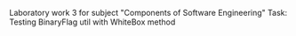 Laboratory work 3 for subject "Components of Software Engineering"
Task: Testing BinaryFlag util with WhiteBox method
